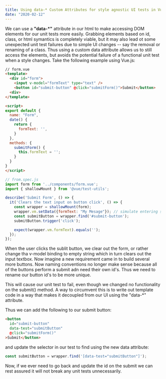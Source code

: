 ```yaml
---
title: Using data-* Custom Attributes for style agnostic UI tests in Vue.js
date: "2020-02-12"
---
```

We can use a **"data-\*"** attribute in our html to make accessing DOM elements for our unit tests more easily. Grabbing elements based on id, class, or html symantics is completely viable, but it may also lead ot some unexpected unit test failures due to simple UI changes -- say the removal or renaming of a class. Thus using a custom data attribute allows us to still access the elements, but avoids the potential failure of a functional unit test when a style changes. Take the following example using Vue.js:

```html
// form.vue
<template>
  <div id="form">
    <input v-model="formText" type="text" />
    <button id="submit-button" @click="submitForm()">Submit</button>
  <div>
</template>

<script>
export default {
  name: "Form",
  date() {
    return {
      formText: '',
    }
  },
  methods: {
    submitForm() {
      this.formText = '';
    }
  }
}
</script>
```

```javascript
// from.spec.js
import form from '../components/form.vue';
import { shallowMount } from '@vue/test-utils';

describe('Submit Form', () => {
  it('Clears the text input on button click', () => {
    const wrapper = shallowMount(form);
    wrapper.vm.setData({formText: "My Mesage"}); // simulate entering some text
    const submitButton = wrapper.find('#submit-button');
    submitButton.trigger('click');

    expect(wrapper.vm.formText).equals('');
  });
});
```

When the user clicks the sublit button, we clear out the form, or rather change tha v-model binding to empty string which in turn clears out the input textbox. Now imagine a new requirement came in to build several more buttons. Now naming conventions no longer make sense because all of the buttons perform a submit adn need their own id's. Thus we need to rename our button id's to be more unique. 

This will cause our unit test to fail, even though we changed no functionality on the submit() method. A way to circumvent this is to write out template code in a way that makes it decoupled from our UI using the "data-*" attribute. 

Thus we can add the following to our submit button:

```html
<button 
  id="submit-button" 
  data-test="submitButton" 
  @click="submitForm()"
>Submit</button>
```

and update the selector in our test to find using the new data attribute:
```javascript
const submitButton = wrapper.find('[data-test="submitButton"]');
```

Now, if we ever need to go back and update the id on the submit we can rest assured it will not break any unit tests unnecessarily. 
